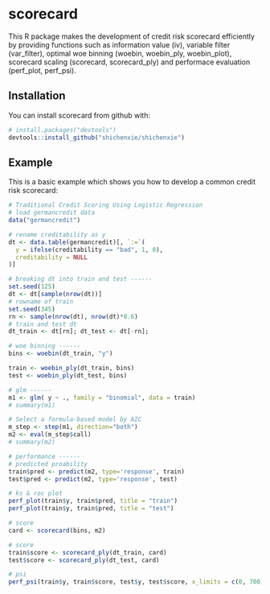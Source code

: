 # scorecard

This R package makes the development of credit risk scorecard efficiently by providing functions such as information value (iv), variable filter (var_filter), optimal woe binning (woebin, woebin_ply, woebin_plot), scorecard scaling (scorecard, scorecard_ply) and performace evaluation (perf_plot, perf_psi).

## Installation

You can install scorecard from github with:

``` r
# install.packages("devtools")
devtools::install_github("shichenxie/shichenxie")
```

## Example

This is a basic example which shows you how to develop a common credit risk scorecard:

``` r
# Traditional Credit Scoring Using Logistic Regression
# load germancredit data
data("germancredit")

# rename creditability as y
dt <- data.table(germancredit)[, `:=`(
  y = ifelse(creditability == "bad", 1, 0),
  creditability = NULL
)]

# breaking dt into train and test ------
set.seed(125)
dt <- dt[sample(nrow(dt))]
# rowname of train
set.seed(345)
rn <- sample(nrow(dt), nrow(dt)*0.6)
# train and test dt
dt_train <- dt[rn]; dt_test <- dt[-rn];

# woe binning ------
bins <- woebin(dt_train, "y")

train <- woebin_ply(dt_train, bins)
test <- woebin_ply(dt_test, bins)

# glm ------
m1 <- glm( y ~ ., family = "binomial", data = train)
# summary(m1)

# Select a formula-based model by AIC
m_step <- step(m1, direction="both")
m2 <- eval(m_step$call)
# summary(m2)

# performance ------
# predicted proability
train$pred <- predict(m2, type='response', train)
test$pred <- predict(m2, type='response', test)

# ks & roc plot
perf_plot(train$y, train$pred, title = "train")
perf_plot(train$y, train$pred, title = "test")

# score
card <- scorecard(bins, m2)

# score
train$score <- scorecard_ply(dt_train, card)
test$score <- scorecard_ply(dt_test, card)

# psi
perf_psi(train$y, train$score, test$y, test$score, x_limits = c(0, 700), x_tick_break = 100)

```
